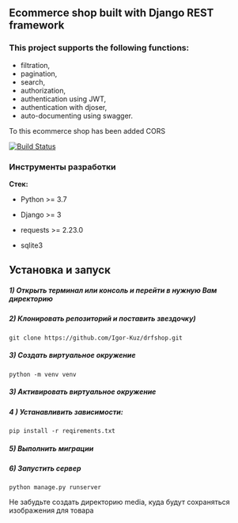 
## Ecommerce shop built with Django REST framework
### This project supports the following functions:
- filtration,
- pagination,
- search,
- authorization,
- authentication using JWT,
- authentication with djoser,
- auto-documenting using swagger.
   
 To this ecommerce shop has been added CORS


[![Build Status](https://app.travis-ci.com/Igor-Kuz/drfshop.svg?branch=master)](https://app.travis-ci.com/Igor-Kuz/drfshop)

### Инструменты разработки
 
**Стек:**

 - Python >= 3.7

- Django >= 3

- requests >= 2.23.0

- sqlite3


## Установка и запуск

##### 1) Открыть терминал или консоль и перейти в нужную Вам директорию

##### 2) Клонировать репозиторий и поставить звездочку)

    git clone https://github.com/Igor-Kuz/drfshop.git

##### 3) Создать виртуальное окружение

    python -m venv venv
    
##### 3) Активировать виртуальное окружение


##### 4 ) Устанавливить зависимости:

    pip install -r reqirements.txt

##### 5) Выполнить миграции

##### 6) Запустить сервер

    python manage.py runserver

Не забудьте создать директорию media, куда будут сохраняться изображения для товара
